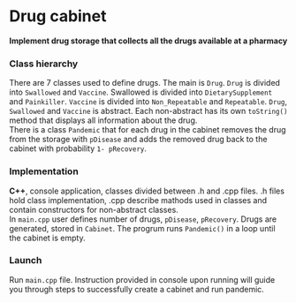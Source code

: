 # Drug cabinet
**Implement drug storage that collects all the drugs available at a pharmacy**

### Class hierarchy
There are 7 classes used to define drugs. The main is `Drug`. `Drug` is divided into `Swallowed` and `Vaccine`. Swallowed is divided into `DietarySupplement` and `Painkiller`. `Vaccine` is divided into `Non_Repeatable` and `Repeatable`. `Drug`, `Swallowed` and `Vaccine` is abstract. Each non-abstract has its own `toString()` method that displays all information about the drug.
<br>
There is a class `Pandemic` that for each drug in the cabinet removes the drug from the storage with `pDisease` and adds the removed drug back to the cabinet with probability `1- pRecovery`. 

### Implementation
**C++**, console application, classes divided between .h and .cpp files. .h files hold class implementation, .cpp describe mathods used in classes and contain constructors for non-abstract classes.
<br>
In `main.cpp` user defines number of drugs, `pDisease`, `pRecovery`. Drugs are generated, stored in `Cabinet`. The progrum runs `Pandemic()` in a loop until the cabinet is empty.

### Launch
Run `main.cpp` file. Instruction provided in console upon running will guide you through steps to successfully create a cabinet and run pandemic.

